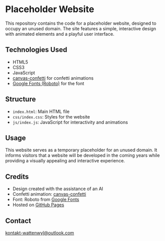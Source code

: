# Placeholder Website

This repository contains the code for a placeholder website, designed to occupy an unused domain. The site features a simple, interactive design with animated elements and a playful user interface.

## Technologies Used

- HTML5
- CSS3
- JavaScript
- [canvas-confetti](https://github.com/catdad/canvas-confetti) for confetti animations
- [Google Fonts (Roboto)](https://fonts.google.com/specimen/Roboto) for the font

## Structure

- `index.html`: Main HTML file
- `css/index.css`: Styles for the website
- `js/index.js`: JavaScript for interactivity and animations

## Usage

This website serves as a temporary placeholder for an unused domain. It informs visitors that a website will be developed in the coming years while providing a visually appealing and interactive experience.

## Credits

- Design created with the assistance of an AI
- Confetti animation: [canvas-confetti](https://github.com/catdad/canvas-confetti)
- Font: Roboto from [Google Fonts](https://fonts.google.com/specimen/Roboto)
- Hosted on [GitHub Pages](https://pages.github.com/)

## Contact

[kontakt-wattenwyl@outlook.com](mailto:kontakt-wattenwyl@outlook.com)